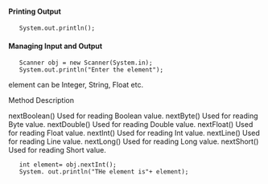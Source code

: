 #### Printing Output
       System.out.println();

#### Managing Input and Output
       Scanner obj = new Scanner(System.in);
       System.out.println("Enter the element");

element can be Integer, String, Float etc.

Method                     Description

nextBoolean()             Used for reading Boolean value.
nextByte()                Used for reading Byte value.
nextDouble()              Used for reading Double value.
nextFloat()               Used for reading Float value.
nextInt()                 Used for reading Int value.
nextLine()                Used for reading Line value.
nextLong()                Used for reading Long value.
nextShort()               Used for reading Short value.

       int element= obj.nextInt();
       System. out.println("THe element is"+ element);

